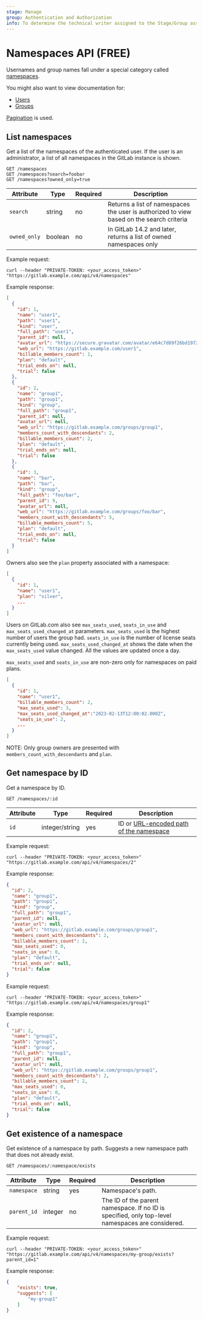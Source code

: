 ```yaml
---
stage: Manage
group: Authentication and Authorization
info: To determine the technical writer assigned to the Stage/Group associated with this page, see https://about.gitlab.com/handbook/product/ux/technical-writing/#assignments
---
```


# Namespaces API **(FREE)**

Usernames and group names fall under a special category called
[namespaces](../user/namespace/index.md).

You might also want to view documentation for:

- [Users](users.md)
- [Groups](groups.md)

[Pagination](rest/index.md#pagination) is used.

## List namespaces

Get a list of the namespaces of the authenticated user. If the user is an
administrator, a list of all namespaces in the GitLab instance is shown.

```plaintext
GET /namespaces
GET /namespaces?search=foobar
GET /namespaces?owned_only=true
```

| Attribute    | Type    | Required | Description |
| ------------ | ------- | -------- | ----------- |
| `search`     | string  | no       | Returns a list of namespaces the user is authorized to view based on the search criteria |
| `owned_only` | boolean | no       | In GitLab 14.2 and later, returns a list of owned namespaces only |

Example request:

```shell
curl --header "PRIVATE-TOKEN: <your_access_token>" "https://gitlab.example.com/api/v4/namespaces"
```

Example response:

```json
[
  {
    "id": 1,
    "name": "user1",
    "path": "user1",
    "kind": "user",
    "full_path": "user1",
    "parent_id": null,
    "avatar_url": "https://secure.gravatar.com/avatar/e64c7d89f26bd1972efa854d13d7dd61?s=80&d=identicon",
    "web_url": "https://gitlab.example.com/user1",
    "billable_members_count": 1,
    "plan": "default",
    "trial_ends_on": null,
    "trial": false
  },
  {
    "id": 2,
    "name": "group1",
    "path": "group1",
    "kind": "group",
    "full_path": "group1",
    "parent_id": null,
    "avatar_url": null,
    "web_url": "https://gitlab.example.com/groups/group1",
    "members_count_with_descendants": 2,
    "billable_members_count": 2,
    "plan": "default",
    "trial_ends_on": null,
    "trial": false
  },
  {
    "id": 3,
    "name": "bar",
    "path": "bar",
    "kind": "group",
    "full_path": "foo/bar",
    "parent_id": 9,
    "avatar_url": null,
    "web_url": "https://gitlab.example.com/groups/foo/bar",
    "members_count_with_descendants": 5,
    "billable_members_count": 5,
    "plan": "default",
    "trial_ends_on": null,
    "trial": false
  }
]
```

Owners also see the `plan` property associated with a namespace:

```json
[
  {
    "id": 1,
    "name": "user1",
    "plan": "silver",
    ...
  }
]
```

Users on GitLab.com also see `max_seats_used`, `seats_in_use` and `max_seats_used_changed_at` parameters.
`max_seats_used` is the highest number of users the group had. `seats_in_use` is
the number of license seats currently being used. `max_seats_used_changed_at` shows the date when the `max_seats_used` value changed. All the values are updated
once a day.

`max_seats_used` and `seats_in_use` are non-zero only for namespaces on paid plans.

```json
[
  {
    "id": 1,
    "name": "user1",
    "billable_members_count": 2,
    "max_seats_used": 3,
    "max_seats_used_changed_at":"2023-02-13T12:00:02.000Z",
    "seats_in_use": 2,
    ...
  }
]
```

NOTE:
Only group owners are presented with `members_count_with_descendants` and `plan`.

## Get namespace by ID

Get a namespace by ID.

```plaintext
GET /namespaces/:id
```

| Attribute | Type           | Required | Description |
| --------- | -------------- | -------- | ----------- |
| `id`      | integer/string | yes      | ID or [URL-encoded path of the namespace](rest/index.md#namespaced-path-encoding) |

Example request:

```shell
curl --header "PRIVATE-TOKEN: <your_access_token>" "https://gitlab.example.com/api/v4/namespaces/2"
```

Example response:

```json
{
  "id": 2,
  "name": "group1",
  "path": "group1",
  "kind": "group",
  "full_path": "group1",
  "parent_id": null,
  "avatar_url": null,
  "web_url": "https://gitlab.example.com/groups/group1",
  "members_count_with_descendants": 2,
  "billable_members_count": 2,
  "max_seats_used": 0,
  "seats_in_use": 0,
  "plan": "default",
  "trial_ends_on": null,
  "trial": false
}
```

Example request:

```shell
curl --header "PRIVATE-TOKEN: <your_access_token>" "https://gitlab.example.com/api/v4/namespaces/group1"
```

Example response:

```json
{
  "id": 2,
  "name": "group1",
  "path": "group1",
  "kind": "group",
  "full_path": "group1",
  "parent_id": null,
  "avatar_url": null,
  "web_url": "https://gitlab.example.com/groups/group1",
  "members_count_with_descendants": 2,
  "billable_members_count": 2,
  "max_seats_used": 0,
  "seats_in_use": 0,
  "plan": "default",
  "trial_ends_on": null,
  "trial": false
}
```

## Get existence of a namespace

Get existence of a namespace by path. Suggests a new namespace path that does not already exist.

```plaintext
GET /namespaces/:namespace/exists
```

| Attribute   | Type    | Required | Description |
| ----------- | ------- | -------- | ----------- |
| `namespace` | string  | yes      | Namespace's path. |
| `parent_id` | integer | no       | The ID of the parent namespace. If no ID is specified, only top-level namespaces are considered. |

Example request:

```shell
curl --header "PRIVATE-TOKEN: <your_access_token>" "https://gitlab.example.com/api/v4/namespaces/my-group/exists?parent_id=1"
```

Example response:

```json
{
    "exists": true,
    "suggests": [
        "my-group1"
    ]
}
```
